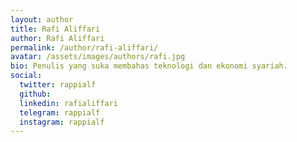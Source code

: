 ```yaml
---
layout: author
title: Rafi Aliffari
author: Rafi Aliffari
permalink: /author/rafi-aliffari/
avatar: /assets/images/authors/rafi.jpg
bio: Penulis yang suka membahas teknologi dan ekonomi syariah.
social:
  twitter: rappialf
  github: 
  linkedin: rafialiffari
  telegram: rappialf
  instagram: rappialf
---
```

